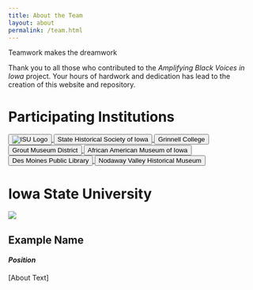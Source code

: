 ```yaml
---
title: About the Team
layout: about
permalink: /team.html
---
```

Teamwork makes the dreamwork

Thank you to all those who contributed to the *Amplifying Black Voices in Iowa* project. Your hours of hardwork and dedication has lead to the creation of this website and repository.

# Participating Institutions

<a href="#" >
      <button type="button" onclick="window.open ('https://www.iastate.edu/')"><img src="ISU_center_red.pdf" alt="ISU Logo"></button>
   </a> 

<a href="#" >
      <button type="button" class="btn btn-primary" onclick="window.open ('https://history.iowa.gov/history')">State Historical Society of Iowa</button>
   </a>  

<a href="#" >
      <button type="button" class="btn btn-primary" onclick="window.open ('https://www.grinnell.edu/')">Grinnell College</button>
    </a>  

<a href="#" >
      <button type="button" class="btn btn-primary" onclick="window.open ('https://www.groutmuseumdistrict.org/')">Grout Museum District</button>
   </a> 

<a href="#" >
      <button type="button" class="btn btn-primary" onclick="window.open ('https://blackiowa.org/')">African American Museum of Iowa</button>
   </a> 

 <a href="#" >
      <button type="button" class="btn btn-primary" onclick="window.open ('https://www.dmpl.org/')">Des Moines Public Library</button>
   </a> 

 <a href="#" >
      <button type="button" class="btn btn-primary" onclick="window.open ('https://nodawayvalleymuseum.org/')">Nodaway Valley Historical Museum</button>
   </a>


<h1>Iowa State University</h1>

<img src="/images/boo.svg">

## Example Name
#### *Position*
[About Text]
